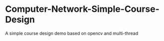 # Computer-Network-Simple-Course-Design
A simple course design demo based on opencv and multi-thread
